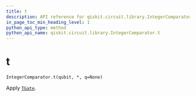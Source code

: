 ```yaml
---
title: t
description: API reference for qiskit.circuit.library.IntegerComparator.t
in_page_toc_min_heading_level: 1
python_api_type: method
python_api_name: qiskit.circuit.library.IntegerComparator.t
---
```


# t

<span id="qiskit.circuit.library.IntegerComparator.t" />

`IntegerComparator.t(qubit, *, q=None)`

Apply [`TGate`](qiskit.circuit.library.TGate "qiskit.circuit.library.TGate").

